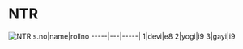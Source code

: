 # NTR #
  
![NTR](https://resize.indiatvnews.com/en/resize/newbucket/1200_-/2021/05/jr-ntr-1621471954.jpg)
s.no|name|rollno
-----|---|-----|
1|devi|e8
2|yogi|i9
3|gayi|i9
